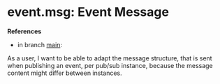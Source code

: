 # event.msg: Event Message

**References**

- in branch [main](https://github.com/mhatzl/evident/tree/main): 

As a user, I want to be able to adapt the message structure, that is sent when publishing an event, per pub/sub instance, because the message content might differ between instances.
